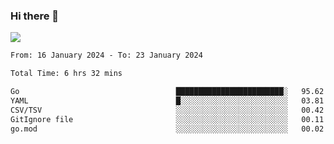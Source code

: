 ### Hi there 👋️

![](https://komarev.com/ghpvc/?username=Loner1024)

<!--START_SECTION:waka-->

```txt
From: 16 January 2024 - To: 23 January 2024

Total Time: 6 hrs 32 mins

Go                                   ████████████████████████░   95.62 %
YAML                                 █░░░░░░░░░░░░░░░░░░░░░░░░   03.81 %
CSV/TSV                              ░░░░░░░░░░░░░░░░░░░░░░░░░   00.42 %
GitIgnore file                       ░░░░░░░░░░░░░░░░░░░░░░░░░   00.11 %
go.mod                               ░░░░░░░░░░░░░░░░░░░░░░░░░   00.02 %
```

<!--END_SECTION:waka-->



